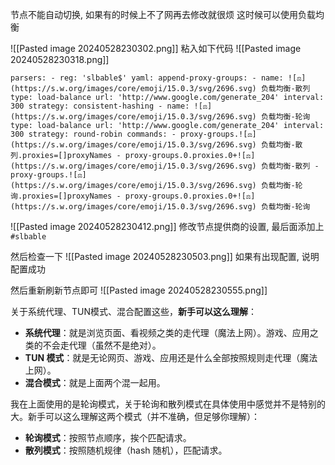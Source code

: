 节点不能自动切换, 如果有的时候上不了网再去修改就很烦
这时候可以使用负载均衡

![[Pasted image 20240528230302.png]]
粘入如下代码
![[Pasted image 20240528230318.png]]

```
parsers: - reg: 'slbable$' yaml: append-proxy-groups: - name: ![⚖️](https://s.w.org/images/core/emoji/15.0.3/svg/2696.svg) 负载均衡-散列 type: load-balance url: 'http://www.google.com/generate_204' interval: 300 strategy: consistent-hashing - name: ![⚖️](https://s.w.org/images/core/emoji/15.0.3/svg/2696.svg) 负载均衡-轮询 type: load-balance url: 'http://www.google.com/generate_204' interval: 300 strategy: round-robin commands: - proxy-groups.![⚖️](https://s.w.org/images/core/emoji/15.0.3/svg/2696.svg) 负载均衡-散列.proxies=[]proxyNames - proxy-groups.0.proxies.0+![⚖️](https://s.w.org/images/core/emoji/15.0.3/svg/2696.svg) 负载均衡-散列 - proxy-groups.![⚖️](https://s.w.org/images/core/emoji/15.0.3/svg/2696.svg) 负载均衡-轮询.proxies=[]proxyNames - proxy-groups.0.proxies.0+![⚖️](https://s.w.org/images/core/emoji/15.0.3/svg/2696.svg) 负载均衡-轮询
```
![[Pasted image 20240528230412.png]]
修改节点提供商的设置, 最后面添加上`#slbable`

然后检查一下
![[Pasted image 20240528230503.png]]
如果有出现配置, 说明配置成功

然后重新刷新节点即可
![[Pasted image 20240528230555.png]]

关于系统代理、TUN模式、混合配置这些，**新手可以这么理解**：

- **系统代理**：就是浏览页面、看视频之类的走代理（魔法上网）。游戏、应用之类的不会走代理（虽然不是绝对）。
- **TUN 模式**：就是无论网页、游戏、应用还是什么全部按照规则走代理（魔法上网）。
- **混合模式**：就是上面两个混一起用。

我在上面使用的是轮询模式，关于轮询和散列模式在具体使用中感觉并不是特别的大。新手可以这么理解这两个模式（并不准确，但足够你理解）：

- **轮询模式**：按照节点顺序，挨个匹配请求。
- **散列模式**：按照随机规律（hash 随机），匹配请求。

